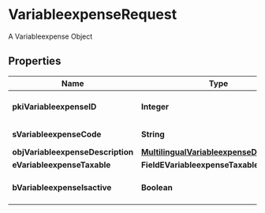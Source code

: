 

# VariableexpenseRequest

A Variableexpense Object

## Properties

| Name | Type | Description | Notes |
|------------ | ------------- | ------------- | -------------|
|**pkiVariableexpenseID** | **Integer** | The unique ID of the Variableexpense |  [optional] |
|**sVariableexpenseCode** | **String** | The code of the Variableexpense |  |
|**objVariableexpenseDescription** | [**MultilingualVariableexpenseDescription**](MultilingualVariableexpenseDescription.md) |  |  |
|**eVariableexpenseTaxable** | **FieldEVariableexpenseTaxable** |  |  |
|**bVariableexpenseIsactive** | **Boolean** | Whether the variableexpense is active or not |  |



